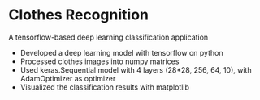 # Clothes Recognition
A tensorflow-based deep learning classification application
* Developed a deep learning model with tensorflow on python
* Processed clothes images into numpy matrices
* Used keras.Sequential model with 4 layers (28*28, 256, 64, 10), with AdamOptimizer as optimizer
* Visualized the classification results with matplotlib 
